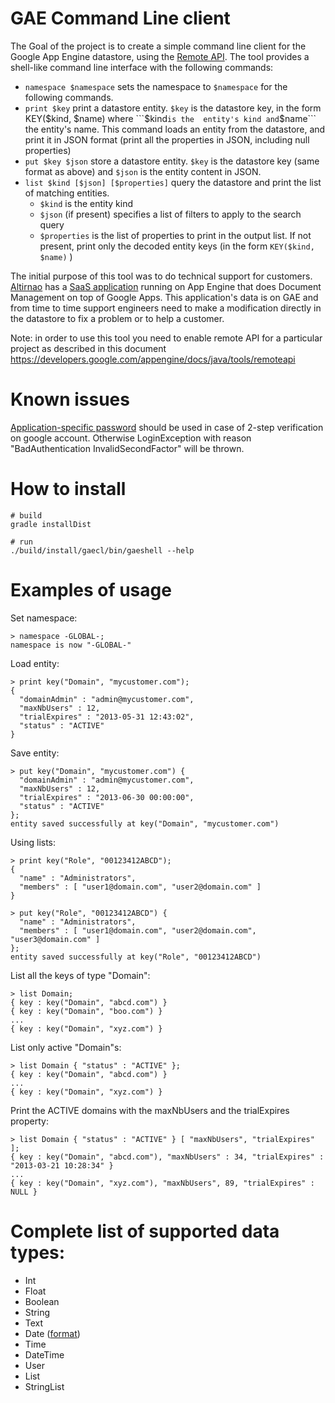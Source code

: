 GAE Command Line client
=====

The Goal of the project is to create a simple command line client for the Google App Engine datastore, using the [Remote API](https://developers.google.com/appengine/articles/remote_api). The tool provides a shell-like command line interface with the following commands:
 * ```namespace $namespace``` sets the namespace to ```$namespace``` for the following commands.
 * ```print $key``` print a datastore entity. ```$key``` is the datastore key, in the form KEY($kind, $name) where ```$kind``` is the  entity's kind and ```$name``` the entity's name. This command loads an entity from the datastore, and print it in JSON format (print all the properties in JSON, including null properties)
 * ```put $key $json``` store a datastore entity. ```$key``` is the datastore key (same format as above) and ```$json``` is the entity content in JSON.
 * ```list $kind [$json] [$properties]``` query the datastore and print the list of matching entities.
   - ```$kind``` is the entity kind
   - ```$json``` (if present) specifies a list of filters to apply to the search query
   - ```$properties``` is the list of properties to print in the output list. If not present, print only the decoded entity keys (in the form ```KEY($kind, $name)``` )

The initial purpose of this tool was to do technical support for customers. [Altirnao](http://www.altirnao.com/) has a [SaaS application](http://www.altirnao.com/products/documents-management/) running on App Engine that does Document Management on top of Google Apps. This application's data is on GAE and from time to time support engineers need to make a modification directly in the datastore to fix a problem or to help a customer.

Note: in order to use this tool you need to enable remote API for a particular project as described in this document https://developers.google.com/appengine/docs/java/tools/remoteapi

Known issues
======
[Application-specific password](https://support.google.com/accounts/answer/185833) should be used in case of 2-step verification on google account. Otherwise LoginException with reason "BadAuthentication InvalidSecondFactor" will be thrown.

How to install
======
```
# build
gradle installDist

# run
./build/install/gaecl/bin/gaeshell --help
```

Examples of usage
======
Set namespace:
```
> namespace -GLOBAL-;
namespace is now "-GLOBAL-"
```

Load entity:
```
> print key("Domain", "mycustomer.com");
{
  "domainAdmin" : "admin@mycustomer.com",
  "maxNbUsers" : 12,
  "trialExpires" : "2013-05-31 12:43:02",
  "status" : "ACTIVE"
}
```

Save entity:
```
> put key("Domain", "mycustomer.com") {
  "domainAdmin" : "admin@mycustomer.com",
  "maxNbUsers" : 12,
  "trialExpires" : "2013-06-30 00:00:00",
  "status" : "ACTIVE"
};
entity saved successfully at key("Domain", "mycustomer.com")
```

Using lists:
```
> print key("Role", "00123412ABCD");
{
  "name" : "Administrators",
  "members" : [ "user1@domain.com", "user2@domain.com" ]
}
```

```
> put key("Role", "00123412ABCD") {
  "name" : "Administrators",
  "members" : [ "user1@domain.com", "user2@domain.com", "user3@domain.com" ]
};
entity saved successfully at key("Role", "00123412ABCD")
```

List all the keys of type "Domain":
```
> list Domain;
{ key : key("Domain", "abcd.com") }
{ key : key("Domain", "boo.com") }
...
{ key : key("Domain", "xyz.com") }
```

List only active "Domain"s:
```
> list Domain { "status" : "ACTIVE" };
{ key : key("Domain", "abcd.com") }
...
{ key : key("Domain", "xyz.com") }
```

Print the ACTIVE domains with the maxNbUsers and the trialExpires property:
```
> list Domain { "status" : "ACTIVE" } [ "maxNbUsers", "trialExpires" ];
{ key : key("Domain", "abcd.com"), "maxNbUsers" : 34, "trialExpires" : "2013-03-21 10:28:34" }
...
{ key : key("Domain", "xyz.com"), "maxNbUsers", 89, "trialExpires" : NULL }
```

Complete list of supported ​data types:
===
* Int
* Float
* Boolean
* String
* Text
* Date ([format](http://www.w3schools.com/jsref/jsref_tojson.asp))
* Time
* DateTime
* User
* List
* StringList
